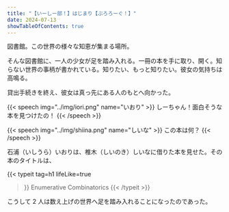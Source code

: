 ```yaml
---
title: "【いーしー部！】はじまり【ぷろろーぐ！】"
date: 2024-07-13
showTableOfContents: true
---
```


図書館。この世界の様々な知恵が集まる場所。

そんな図書館に、一人の少女が足を踏み入れる。一冊の本を手に取り、開く。知らない世界の事柄が書かれている。知りたい、もっと知りたい。彼女の気持ちは高鳴る。

貸出手続きを終え、彼女は真っ先にある人のもとへ向かった。

{{< speech img="../img/iori.png" name="いおり" >}}
しーちゃん！面白そうな本を見つけたの！
{{< /speech >}}

{{< speech img="../img/shiina.png" name="しいな" >}}
この本は何？
{{< /speech >}}

石浦（いしうら）いおりは、椎木（しいのき）しいなに借りた本を見せた。その本のタイトルは、

{{< typeit 
  tag=h1
  lifeLike=true
>}}
Enumerative Combinatorics
{{< /typeit >}}

こうして 2 人は数え上げの世界へ足を踏み入れることになったのであった。
